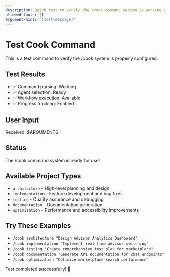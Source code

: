 ```yaml
---
description: Quick test to verify the /cook command system is working properly.
allowed-tools: []
argument-hint: "[test-message]"
---
```


# Test Cook Command

This is a test command to verify the /cook system is properly configured.

## Test Results
- ✅ Command parsing: Working
- ✅ Agent selection: Ready
- ✅ Workflow execution: Available
- ✅ Progress tracking: Enabled

## User Input
Received: $ARGUMENTS

## Status
The /cook command system is ready for use!

## Available Project Types
- `architecture` - High-level planning and design
- `implementation` - Feature development and bug fixes
- `testing` - Quality assurance and debugging
- `documentation` - Documentation generation
- `optimization` - Performance and accessibility improvements

## Try These Examples
- `/cook architecture "Design Advisor Analytics Dashboard"`
- `/cook implementation "Implement real-time advisor switching"`
- `/cook testing "Create comprehensive test plan for marketplace"`
- `/cook documentation "Generate API documentation for chat endpoints"`
- `/cook optimization "Optimize marketplace search performance"`

Test completed successfully! 🎉